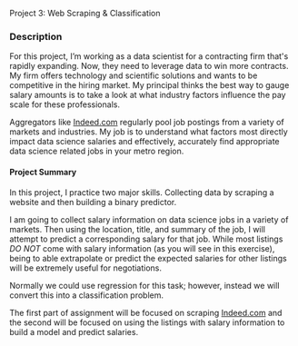 Project 3: Web Scraping & Classification

### Description

For this project, I’m working as a data scientist for a contracting firm that's rapidly expanding. Now, they need to leverage data to win more contracts. My firm offers technology and scientific solutions and wants to be competitive in the hiring market. My principal thinks the best way to gauge salary amounts is to take a look at what industry factors influence the pay scale for these professionals.

Aggregators like [Indeed.com](https://www.indeed.com) regularly pool job postings from a variety of markets and industries. My job is to understand what factors most directly impact data science salaries and effectively, accurately find appropriate data science related jobs in your metro region.

#### Project Summary

In this project, I practice two major skills. Collecting data by scraping a website and then building a binary predictor.

I am going to collect salary information on data science jobs in a variety of markets. Then using the location, title, and summary of the job, I will attempt to predict a corresponding salary for that job. While most listings *DO NOT* come with salary information (as you will see in this exercise), being to able extrapolate or predict the expected salaries for other listings will be extremely useful for negotiations.

Normally we could use regression for this task; however, instead we will convert this into a classification problem.

The first part of assignment will be focused on scraping [Indeed.com](www.indeed.com) and the second will be focused on using the listings with salary information to build a model and predict salaries.
